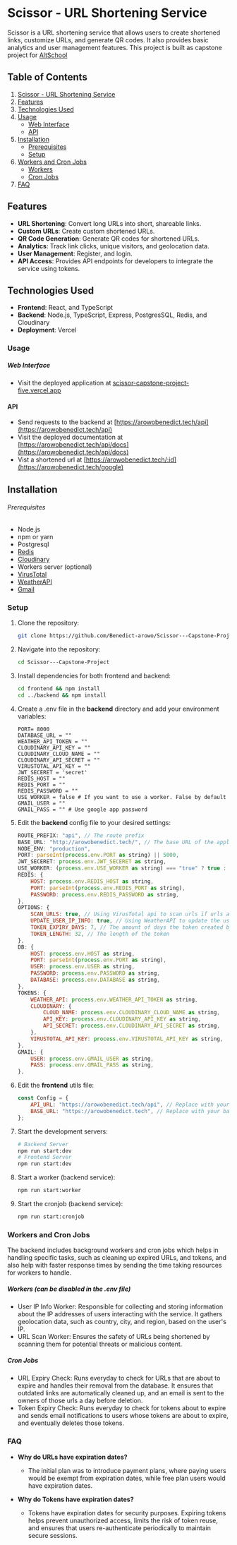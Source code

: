 # Scissor - URL Shortening Service

Scissor is a URL shortening service that allows users to create shortened links, customize URLs, and generate QR codes. It also provides basic analytics and user management features. This project is built as capstone project for [AltSchool](https://altschoolafrica.com/)

## Table of Contents

1. [Scissor - URL Shortening Service](#scissor---url-shortening-service)
2. [Features](#features)
3. [Technologies Used](#technologies-used)
4. [Usage](#usage)
    - [Web Interface](#web-interface)
    - [API](#api)
5. [Installation](#installation)
    - [Prerequisites](#prerequisites)
    - [Setup](#setup)
6. [Workers and Cron Jobs](#workers-and-cron-jobs)
    - [Workers](#workers)
    - [Cron Jobs](#cron-jobs)
7. [FAQ](#faq)

## Features

-   **URL Shortening**: Convert long URLs into short, shareable links.
-   **Custom URLs**: Create custom shortened URLs.
-   **QR Code Generation**: Generate QR codes for shortened URLs.
-   **Analytics**: Track link clicks, unique visitors, and geolocation data.
-   **User Management**: Register, and login.
-   **API Access**: Provides API endpoints for developers to integrate the service using tokens.

## Technologies Used

-   **Frontend**: React, and TypeScript
-   **Backend**: Node.js, TypeScript, Express, PostgresSQL, Redis, and Cloudinary
-   **Deployment**: Vercel

### Usage

##### Web Interface

-   Visit the deployed application at [scissor-capstone-project-five.vercel.app](https://scissor-capstone-project-five.vercel.app/)

#### API

-   Send requests to the backend at [https://arowobenedict.tech/api](https://arowobenedict.tech/api)
-   Visit the deployed documentation at [https://arowobenedict.tech/api/docs](https://arowobenedict.tech/api/docs)
-   Vist a shortened url at [https://arowobenedict.tech/:id](https://arowobenedict.tech/google)

## Installation

###### Prerequisites

-   Node.js
-   npm or yarn
-   Postgresql
-   [Redis](https://redis.io/)
-   [Cloudinary](https://cloudinary.com/)
-   Workers server (optional)
-   [VirusTotal](https://virustotal.com/gui/home/upload)
-   [WeatherAPI](https://weatherapi.com/)
-   [Gmail](http://gmail.com)

### Setup

1. Clone the repository:
    ```bash
    git clone https://github.com/Benedict-arowo/Scissor---Capstone-Project.git
    ```
2. Navigate into the repository:
    ```bash
    cd Scissor---Capstone-Project
    ```
3. Install dependencies for both frontend and backend:
    ```bash
    cd frontend && npm install
    cd ../backend && npm install
    ```
4. Create a .env file in the **backend** directory and add your environment variables:
    ```.env
    PORT= 8000
    DATABASE_URL = ""
    WEATHER_API_TOKEN = ""
    CLOUDINARY_API_KEY = ""
    CLOUDINARY_CLOUD_NAME = ""
    CLOUDINARY_API_SECRET = ""
    VIRUSTOTAL_API_KEY = ""
    JWT_SECERET = 'secret'
    REDIS_HOST = ""
    REDIS_PORT = ""
    REDIS_PASSWORD = ""
    USE_WORKER = false # If you want to use a worker. False by default
    GMAIL_USER = ""
    GMAIL_PASS = "" # Use google app password
    ```
5. Edit the **backend** config file to your desired settings:
    ```js
    ROUTE_PREFIX: "api", // The route prefix
    BASE_URL: "http://arowobenedict.tech/", // The base URL of the application. Should be your domain name.
    NODE_ENV: "production",
    PORT: parseInt(process.env.PORT as string) || 5000,
    JWT_SECERET: process.env.JWT_SECERET as string,
    USE_WORKER: (process.env.USE_WORKER as string) === "true" ? true : false,
    REDIS: {
    	HOST: process.env.REDIS_HOST as string,
    	PORT: parseInt(process.env.REDIS_PORT as string),
    	PASSWORD: process.env.REDIS_PASSWORD as string,
    },
    OPTIONS: {
    	SCAN_URLS: true, // Using VirusTotal api to scan urls if urls are malicious or not.
    	UPDATE_USER_IP_INFO: true, // Using WeatherAPI to update the user's IP info, and geolocation data.
    	TOKEN_EXPIRY_DAYS: 7, // The amount of days the token created by users would last for by default
    	TOKEN_LENGTH: 32, // The length of the token
    },
    DB: {
    	HOST: process.env.HOST as string,
    	PORT: parseInt(process.env.PORT as string),
    	USER: process.env.USER as string,
    	PASSWORD: process.env.PASSWORD as string,
    	DATABASE: process.env.DATABASE as string,
    },
    TOKENS: {
    	WEATHER_API: process.env.WEATHER_API_TOKEN as string,
    	CLOUDINARY: {
    		CLOUD_NAME: process.env.CLOUDINARY_CLOUD_NAME as string,
    		API_KEY: process.env.CLOUDINARY_API_KEY as string,
    		API_SECRET: process.env.CLOUDINARY_API_SECRET as string,
    	},
    	VIRUSTOTAL_API_KEY: process.env.VIRUSTOTAL_API_KEY as string,
    },
    GMAIL: {
    	USER: process.env.GMAIL_USER as string,
    	PASS: process.env.GMAIL_PASS as string,
    },
    ```
6. Edit the **frontend** utils file:
    ```js
    const Config = {
    	API_URL: "https://arowobenedict.tech/api", // Replace with your base URL ending with /api or whatever your route prefix is.
    	BASE_URL: "https://arowobenedict.tech", // Replace with your base URL.
    };
    ```
7. Start the development servers:
    ```bash
    # Backend Server
    npm run start:dev
    # Frontend Server
    npm run start:dev
    ```
8. Start a worker (backend service):
    ```bash
    npm run start:worker
    ```
9. Start the cronjob (backend service):
    ```bash
    npm run start:cronjob
    ```

### Workers and Cron Jobs

The backend includes background workers and cron jobs which helps in handling specific tasks, such as cleaning up expired URLs, and tokens, and also help with faster response times by sending the time taking resources for workers to handle.

##### Workers (can be disabled in the .env file)

-   User IP Info Worker: Responsible for collecting and storing information about the IP addresses of users interacting with the service. It gathers geolocation data, such as country, city, and region, based on the user's IP.
-   URL Scan Worker: Ensures the safety of URLs being shortened by scanning them for potential threats or malicious content.

##### Cron Jobs

-   URL Expiry Check: Runs everyday to check for URLs that are about to expire and handles their removal from the database. It ensures that outdated links are automatically cleaned up, and an email is sent to the owners of those urls a day before deletion.
-   Token Expiry Check: Runs everyday to check for tokens about to expire and sends email notifications to users whose tokens are about to expire, and eventually deletes those tokens.

### FAQ

-   **Why do URLs have expiration dates?**

    -   The initial plan was to introduce payment plans, where paying users would be exempt from expiration dates, while free plan users would have expiration dates.

-   **Why do Tokens have expiration dates?**
    -   Tokens have expiration dates for security purposes. Expiring tokens helps prevent unauthorized access, limits the risk of token reuse, and ensures that users re-authenticate periodically to maintain secure sessions.
